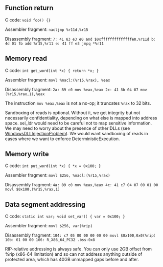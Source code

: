 ## Function return

C code: `void foo() {}
`

Assembler fragment: `nacljmp %r11d,%r15
`

Disassembly fragment: `7: 41 83 e3 e0 and $0xffffffffffffffe0,%r11d b: 4d 01 fb
add %r15,%r11 e: 41 ff e3 jmpq *%r11
`

## Memory read

C code: `int get_word(int *x) { return *x; }
`

Assembler fragment: `movl %nacl:(%r15,%rax), %eax
`

Disassembly fragment: `2a: 89 c0 mov %eax,%eax 2c: 41 8b 04 07 mov
(%r15,%rax,1),%eax
`

The instruction `mov %eax,%eax` is not a no-op; it truncates `%rax` to 32 bits.

Sandboxing of reads is optional. Without it, we get integrity but not
necessarily confidentiality, depending on what else is mapped into address
space. sel\_ldr would need to be careful not to map sensitive information. We
may need to worry about the presence of other DLLs (see
[WindowsDLLInjectionProblem](windows_dll_injection_problem.md)). We would want
sandboxing of reads in cases where we want to enforce DeterministicExecution.

## Memory write

C code: `int put_word(int *x) { *x = 0x100; }
`

Assembler fragment: `movl $256, %nacl:(%r15,%rax)
`

Disassembly fragment: `4a: 89 c0 mov %eax,%eax 4c: 41 c7 04 07 00 01 00 movl
$0x100,(%r15,%rax,1)
`

## Data segment addressing

C code: `static int var; void set_var() { var = 0x100; }
`

Assembler fragment: `movl $256, var(%rip)
`

Disassembly fragment: `104: c7 05 00 00 00 00 00 movl $0x100,0x0(%rip) 10b: 01
00 00 106: R_X86_64_PC32 .bss-0x8
`

RIP-relative addressing is always safe. You can only use 2GB offset from %rip
(x86-64 limitation) and so can not address anything outside of protected area,
which has 40GB unmapped gaps before and after.
